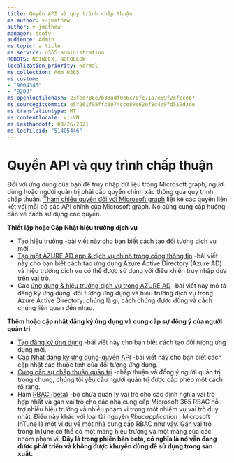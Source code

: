 ```yaml
---
title: Quyền API và quy trình chấp thuận
ms.author: v-jmathew
author: v-jmathew
manager: scotv
audience: Admin
ms.topic: article
ms.service: o365-administration
ROBOTS: NOINDEX, NOFOLLOW
localization_priority: Normal
ms.collection: Adm_O365
ms.custom:
- "9004345"
- "9200"
ms.openlocfilehash: 23fed786e7b33adf0b6c76fc71a7e69f2cfcceb7
ms.sourcegitcommit: e5f261f95ffc6074cce89e62ef8c4e9fd519d3ee
ms.translationtype: MT
ms.contentlocale: vi-VN
ms.lasthandoff: 03/26/2021
ms.locfileid: "51405446"
---
```

# <a name="api-permissions-and-consent-process"></a>Quyền API và quy trình chấp thuận

Đối với ứng dụng của bạn để truy nhập dữ liệu trong Microsoft graph, người dùng hoặc người quản trị phải cấp quyền chính xác thông qua quy trình chấp thuận. [Tham chiếu quyền đối với Microsoft graph](https://docs.microsoft.com/graph/permissions-reference) liệt kê các quyền liên kết với mỗi bộ các API chính của Microsoft graph. Nó cũng cung cấp hướng dẫn về cách sử dụng các quyền.

**Thiết lập hoặc Cập Nhật hiệu trưởng dịch vụ**

- [Tạo hiệu trưởng](https://docs.microsoft.com/graph/api/serviceprincipal-post-serviceprincipals) -bài viết này cho bạn biết cách tạo đối tượng dịch vụ mới.
- [Tạo một AZURE AD app & dịch vụ chính trong cổng thông tin](https://docs.microsoft.com/azure/active-directory/develop/howto-create-service-principal-portal) -bài viết này cho bạn biết cách tạo ứng dụng Azure Active Directory (Azure AD) và hiệu trưởng dịch vụ có thể được sử dụng với điều khiển truy nhập dựa trên vai trò.
- Các [ứng dụng & hiệu trưởng dịch vụ trong AZURE AD](https://docs.microsoft.com/azure/active-directory/develop/app-objects-and-service-principals) -bài viết này mô tả đăng ký ứng dụng, đối tượng ứng dụng và hiệu trưởng dịch vụ trong Azure Active Directory: chúng là gì, cách chúng được dùng và cách chúng liên quan đến nhau.

**Thêm hoặc cập nhật đăng ký ứng dụng và cung cấp sự đồng ý của người quản trị**

- [Tạo đăng ký ứng dụng](https://docs.microsoft.com/graph/api/application-post-applications) -bài viết này cho bạn biết cách tạo đối tượng ứng dụng mới.
- [Cập Nhật đăng ký ứng dụng-quyền API](https://docs.microsoft.com/graph/api/application-update) -bài viết này cho bạn biết cách cập nhật các thuộc tính của đối tượng ứng dụng.
- [Cung cấp sự chấp thuận quản trị](https://docs.microsoft.com/graph/security-authorization#grant-permissions-to-an-application) -chấp thuận và đồng ý người quản trị trong chung, chúng tôi yêu cầu người quản trị được cấp phép một cách rõ ràng.
- Hàm [RBAC (beta)](https://docs.microsoft.com/graph/api/resources/rbacapplicationmultiple) -bộ chứa quản lý vai trò cho các định nghĩa vai trò hợp nhất và gán vai trò cho các nhà cung cấp Microsoft 365 RBAC hỗ trợ nhiều hiệu trưởng và nhiều phạm vi trong một nhiệm vụ vai trò duy nhất. Điều này khác với loại tài nguyên *Rbacapplication* . Microsoft InTune là một ví dụ về một nhà cung cấp RBAC như vậy. Gán vai trò trong InTune có thể có một mảng hiệu trưởng và một mảng của các nhóm phạm vi. **Đây là trong phiên bản beta, có nghĩa là nó vẫn đang được phát triển và không được khuyên dùng để sử dụng trong sản xuất.**

